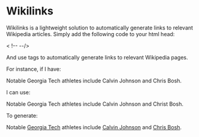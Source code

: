 # Wikilinks

Wikilinks is a lightweight solution to automatically generate links to relevant Wikipedia articles. Simply add the following code to your html head:

<script src="wikilink.js" defer></script>
< !-- <link rel="stylesheet" type="text/css" href="wikilink.css"> --/>

And use <wiki> tags to automatically generate links to relevant Wikipedia pages.



For instance, if I have:

Notable Georgia Tech athletes include Calvin Johnson and Chris Bosh.

I can use:

Notable <wiki>Georgia Tech</wiki> athletes include <wiki>Calvin Johnson</wiki> and <wiki>Christ Bosh</wiki>.

To generate:

Notable [Georgia Tech](https://www.wikipedia.org/wiki/Georgia_Tech) athletes include [Calvin Johnson](https://www.wikipedia.org/wiki/Calvin_Johnson) and [Chris Bosh](https://www.wikipedia.org/wiki/Chris_Bosh).

